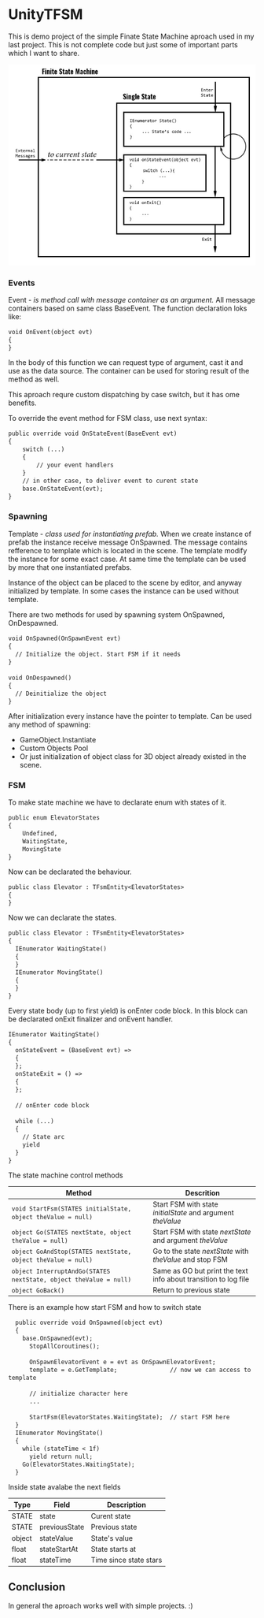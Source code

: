# UnityTFSM

This is demo project of the simple Finate State Machine aproach used in my last project. This is not complete code but just some of important parts which I want to share.

![FSM Diagram](fsm_diagram.jpg)

### Events

Event - _is method call with message container as an argument._ All message containers based on same class BaseEvent. The function declaration loks like:

```
void OnEvent(object evt)
{
}
```

In the body of this function we can request type of argument, cast it and use as the data source. The container can be used for storing result of the method as well.

This aproach requre custom dispatching by case switch, but it has ome benefits.

To override the event method for FSM class, use next syntax:

```
public override void OnStateEvent(BaseEvent evt)
{
    switch (...)
    {
        // your event handlers
    }
    // in other case, to deliver event to curent state
    base.OnStateEvent(evt);
}
```

### Spawning 

Template - _class used for instantiating prefab._ When we create instance of prefab the instance receive message OnSpawned. The message contains refference to template which is located in the scene. The template modify the instance for some exact case. At same time the template can be used by more that one instantiated prefabs.

Instance of the object can be placed to the scene by editor, and anyway initialized by template. In some cases the instance can be used without template.

There are two methods for used by spawning system OnSpawned, OnDespawned. 

```
void OnSpawned(OnSpawnEvent evt)
{
  // Initialize the object. Start FSM if it needs
}

void OnDespawned()
{
  // Deinitialize the object
}
```

After initialization every instance have the pointer to template. Can be used any method of spawning: 

- GameObject.Instantiate
- Custom Objects Pool
- Or just initialization of object class for 3D object already existed in the scene.



### FSM

To make state machine we have to declarate enum with states of it.

```
public enum ElevatorStates
{
    Undefined,
    WaitingState,
    MovingState
}
```

Now can be declarated the behaviour.

```
public class Elevator : TFsmEntity<ElevatorStates>
{
}
```

Now we can declarate the states.

```
public class Elevator : TFsmEntity<ElevatorStates>
{
  IEnumerator WaitingState()
  {
  }
  IEnumerator MovingState()
  {
  }
}
```

Every state body (up to first yield) is onEnter code block. In this block can be declarated onExit finalizer and onEvent handler.

```
IEnumerator WaitingState()
{
  onStateEvent = (BaseEvent evt) =>
  {
  };
  onStateExit = () =>
  {
  };
  
  // onEnter code block
  
  while (...)
  {
    // State arc
    yield
  }
}
```

The state machine control methods

Method | Descrition
-------|-----------
```void StartFsm(STATES initialState, object theValue = null)```|Start FSM with state _initialState_ and argument _theValue_
```object Go(STATES nextState, object theValue = null)```|Start FSM with state _nextState_ and argument _theValue_
```object GoAndStop(STATES nextState, object theValue = null)```|Go to the state _nextState_ with _theValue_ and stop FSM
```object InterruptAndGo(STATES nextState, object theValue = null)```|Same as GO but print the text info about transition to log file
```object GoBack()```|Return to previous state

There is an example how start FSM and how to switch state

```
  public override void OnSpawned(object evt)
  {
    base.OnSpawned(evt);
      StopAllCoroutines();
      
      OnSpawnElevatorEvent e = evt as OnSpawnElevatorEvent;
      template = e.GetTemplate;               // now we can access to template
      
      // initialize character here
      ...
      
      StartFsm(ElevatorStates.WaitingState);  // start FSM here
  }
  IEnumerator MovingState()
  {
    while (stateTime < 1f) 
      yield return null;
    Go(ElevatorStates.WaitingState);
  }
```

Inside state avalabe the next fields

Type|Field|Description
----|-----|-----------
STATE|state|Curent state
STATE|previousState|Previous state
object|stateValue|State's value 
float|stateStartAt|State starts at
float|stateTime|Time since state stars

## Conclusion

In general the aproach works well with simple projects. :)
